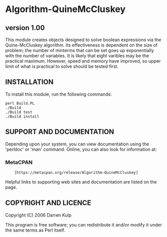 # Algorithm-QuineMcCluskey
## version 1.00

This module creates objects designed to solve boolean expressions via the
Quine-McCluskey algorithm. Its effectiveness is dependent on the size of
problem; the number of minterms that can be set goes up exponentially with
the number of variables. It is likely that eight varibles may be the practical
maximum. However, speed and memory have improved, so upper limit of what is
practical to solve should be tested first.

## INSTALLATION

To install this module, run the following commands:

```shell
perl Build.PL
./Build
./Build test
./Build install
```

## SUPPORT AND DOCUMENTATION

Depending upon your system, you can view documentation using the 'perldoc' or 'man' command. Online,
you can also look for information at:

### MetaCPAN

        [https://metacpan.org/release/Algorithm-QuineMcCluskey]

Helpful links to supporting web sites and documentation are listed on the page.

## COPYRIGHT AND LICENCE

Copyright (C) 2006 Darren Kulp

This program is free software; you can redistribute it and/or modify it
under the same terms as Perl itself.
